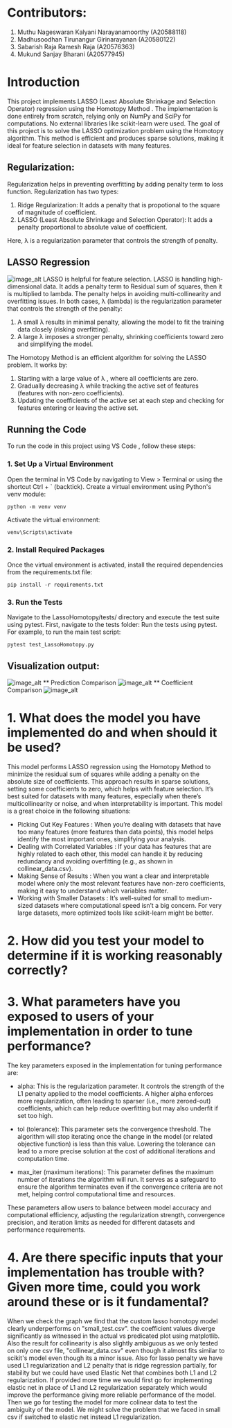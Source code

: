 # Contributors:
1. Muthu Nageswaran Kalyani Narayanamoorthy (A20588118)
2. Madhusoodhan Tirunangur Girinarayanan (A20580122)
3. Sabarish Raja Ramesh Raja (A20576363)
4. Mukund Sanjay Bharani (A20577945)
# <b>Introduction</b>
This project implements LASSO (Least Absolute Shrinkage and Selection Operator) regression using the Homotopy Method . The implementation is done entirely from scratch, relying only on NumPy and SciPy for computations. No external libraries like scikit-learn were used.
The goal of this project is to solve the LASSO optimization problem using the Homotopy algorithm. This method is efficient and produces sparse solutions, making it ideal for feature selection in datasets with many features.

## Regularization:
Regularization helps in preventing overfitting by adding penalty term to loss function. Regularization has two types:
1. Ridge Regularization: It adds a penalty that is propotional to the square of magnitude of coefficient.
2. LASSO (Least Absolute Shrinkage and Selection Operator): It adds a penalty proportional to absolute value of coefficient.

Here, λ is a regularization parameter that controls the strength of penalty.
## LASSO Regression
![image_alt](https://github.com/sabarishraja/Project1/blob/main/Lasso%20Equation.png?raw=true)
LASSO is helpful for feature selection. LASSO is handling high-dimensional data. It adds a penalty term to Residual sum of squares, then it is multiplied to lambda. The penalty helps in avoiding multi-collinearity and overfitting issues.
In both cases, λ (lambda) is the regularization parameter that controls the strength of the penalty:
1. A small λ results in minimal penalty, allowing the model to fit the training data closely (risking overfitting).
2. A large λ imposes a stronger penalty, shrinking coefficients toward zero and simplifying the model.

The Homotopy Method is an efficient algorithm for solving the LASSO problem. It works by:

1. Starting with a large value of λ , where all coefficients are zero.
2. Gradually decreasing λ while tracking the active set of features (features with non-zero coefficients).
3. Updating the coefficients of the active set at each step and checking for features entering or leaving the active set.

## Running the Code
To run the code in this project using VS Code , follow these steps:

### 1. Set Up a Virtual Environment
Open the terminal in VS Code by navigating to View > Terminal or using the shortcut Ctrl + ` (backtick).
Create a virtual environment using Python's venv module:
```
python -m venv venv
```
Activate the virtual environment:
```
venv\Scripts\activate
```
### 2. Install Required Packages
Once the virtual environment is activated, install the required dependencies from the requirements.txt file:
```
pip install -r requirements.txt
```
### 3. Run the Tests
Navigate to the LassoHomotopy/tests/ directory and execute the test suite using pytest.
First, navigate to the tests folder:
Run the tests using pytest. For example, to run the main test script:
```
pytest test_LassoHomotopy.py
```
## Visualization output:
![image_alt](https://github.com/sabarishraja/Project1/blob/main/Visualization%20results.jpeg?raw=true)
** Prediction Comparison
![image_alt](https://github.com/sabarishraja/Project1/blob/main/Prediction%20comparison.jpeg?raw=true)
** Coefficient Comparison
![image_alt](https://github.com/sabarishraja/Project1/blob/main/Coefficient%20comparison.jpeg?raw=true)
# 1. What does the model you have implemented do and when should it be used?
This model performs LASSO regression using the Homotopy Method to minimize the residual sum of squares while adding a penalty on the absolute size of coefficients. This approach results in sparse solutions, setting some coefficients to zero, which helps with feature selection. It’s best suited for datasets with many features, especially when there’s multicollinearity or noise, and when interpretability is important. This model is a great choice in the following situations:
* Picking Out Key Features :
When you’re dealing with datasets that have too many features (more features than data points), this model helps identify the most important ones, simplifying your analysis.
* Dealing with Correlated Variables :
If your data has features that are highly related to each other, this model can handle it by reducing redundancy and avoiding overfitting (e.g., as shown in collinear_data.csv).
* Making Sense of Results :
When you want a clear and interpretable model where only the most relevant features have non-zero coefficients, making it easy to understand which variables matter.
* Working with Smaller Datasets :
It’s well-suited for small to medium-sized datasets where computational speed isn’t a big concern. For very large datasets, more optimized tools like scikit-learn might be better.
# 2. How did you test your model to determine if it is working reasonably correctly?
# 3. What parameters have you exposed to users of your implementation in order to tune performance?
The key parameters exposed in the implementation for tuning performance are:
* alpha: 
This is the regularization parameter. It controls the strength of the L1 penalty applied to the model coefficients. A higher alpha enforces more regularization, often leading to sparser (i.e., more zeroed-out) coefficients, which can help reduce overfitting but may also underfit if set too high.

* tol (tolerance):
This parameter sets the convergence threshold. The algorithm will stop iterating once the change in the model (or related objective function) is less than this value. Lowering the tolerance can lead to a more precise solution at the cost of additional iterations and computation time.

* max_iter (maximum iterations):
This parameter defines the maximum number of iterations the algorithm will run. It serves as a safeguard to ensure the algorithm terminates even if the convergence criteria are not met, helping control computational time and resources.

These parameters allow users to balance between model accuracy and computational efficiency, adjusting the regularization strength, convergence precision, and iteration limits as needed for different datasets and performance requirements.
# 4. Are there specific inputs that your implementation has trouble with? Given more time, could you work around these or is it fundamental?
When we check the graph we find that the custom lasso homotopy model clearly underperforms on "small_test.csv". the coefficient values diverge significantly as witnessed in the actual vs predicated plot using matplotlib. Also the result for collinearity is also slightly ambiguous as we only tested on only one csv file, "collinear_data.csv" even though it almost fits similar to scikit's model even though its a minor issue. Also for lasso penalty we have used L1 regularization and L2 penalty that is ridge regression partially, for stability but we could have used Elastic Net that combines both L1 and L2 regularization.
If provided more time we would first go for implementing elastic net in place of L1 and L2 regularization separately which would improve the performance giving more reliable performance of the model.  Then we go for testing the model for more colinear data to test the ambiguity of the model. We might solve the problem that we faced in small csv if switched to elastic net instead L1 regularization.
